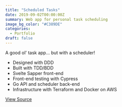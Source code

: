 ```yaml
---
title: "Scheduled Tasks"
date: 2019-09-02T00:00:00Z
summary: Web app for personal task scheduling
image_bg_color: "#C389DE"
categories: 
  - Portfolio
draft: false
---
```


A good ol' task app... but with a scheduler!

- Designed with DDD
- Built with TDD/BDD
- Svelte Sapper front-end
- Front-end testing with Cypress
- Go API and scheduler back-end
- Infrastructure with Terraform and Docker on AWS

[View Source](https://github.com/benjohns1/scheduled-tasks)
